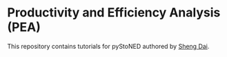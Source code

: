 # Productivity and Efficiency Analysis (**PEA**)
This repository contains tutorials for pyStoNED authored by [Sheng Dai](https://www.researchgate.net/profile/Sheng_Dai8).
